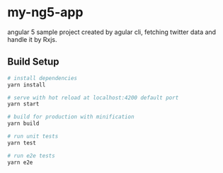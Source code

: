 # my-ng5-app
angular 5 sample project created by agular cli, fetching twitter data and handle it by Rxjs.

## Build Setup
``` bash
# install dependencies
yarn install

# serve with hot reload at localhost:4200 default port
yarn start

# build for production with minification
yarn build

# run unit tests
yarn test

# run e2e tests
yarn e2e
